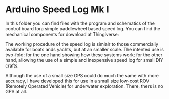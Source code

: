 # Arduino Speed Log Mk I

In this folder you can find files with the program and schematics of the control board fora simple paddlewheel based speed log. You can find the mechanical components for download at Thingiverse:

The working procedure of the speed log is simialr to those commercially available for boats ands yachts, but at an smaller scale. The intented use is two-fold: for the one hand showing how these systems work; for the other hand, allowing the use of a simple and inexpensive speed log for small DIY crafts.

Although the use of a small size GPS could do much the same with more accuracy, I have developed this for use in a small size low-cost ROV (Remotely Operated Vehicle) for underwater exploration. There, thers is no GPS at all.
